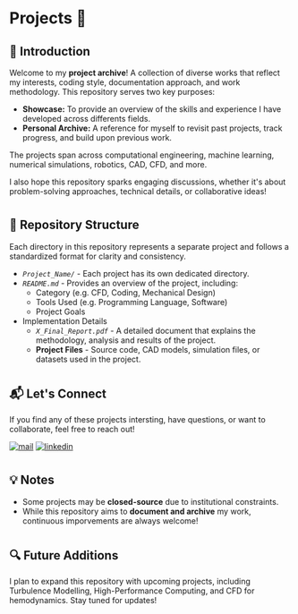 # Projects 🔨

## 📌 Introduction

Welcome to my **project archive**! A collection of diverse works that reflect my interests, coding style, documentation approach, and work methodology. This repository serves two key purposes:

- **Showcase:** To provide an overview of the skills and experience I have developed across differents fields.
- **Personal Archive:** A reference for myself to revisit past projects, track progress, and build upon previous work.

The projects span across computational engineering, machine learning, numerical simulations, robotics, CAD, CFD, and more. 

I also hope this repository sparks engaging discussions, whether it's about problem-solving approaches, technical details, or collaborative ideas!

#

## 📂 Repository Structure

Each directory in this repository represents a separate project and follows a standardized format for clarity and consistency.

- *`Project_Name/`* - Each project has its own dedicated directory.
- *`README.md`* - Provides an overview of the project, including:
  - Category (e.g. CFD, Coding, Mechanical Design)
  - Tools Used (e.g. Programming Language, Software)
  - Project Goals
- Implementation Details
  - *`X_Final_Report.pdf`* - A detailed document that explains the methodology, analysis and results of the project.
  - **Project Files** - Source code, CAD models, simulation files, or datasets used in the project.

#
 
## 📬 Let's Connect

If you find any of these projects intersting, have questions, or want to collaborate, feel free to reach out!

   <p align="left">
      <a href="mailto:turk.roy@protonmail.com">
         <img alt="mail" title="Feel free to reach out!" src="https://custom-icon-badges.demolab.com/badge/-MAIL-plum?color=%23E05D44&style=for-the-badge&logo=mail&logoColor=white"/></a> 
      <a href="https://www.linkedin.com/in/turk-roy/">
         <img alt="linkedin" title="Connect on LinkedIn!" src="https://custom-icon-badges.demolab.com/badge/-LinkedIn-plum?color=236ad3&style=for-the-badge&logo=person-add&logoColor=white"/></a> 
   </p>

#

## 💡 Notes

- Some projects may be **closed-source** due to institutional constraints.
- While this repository aims to **document and archive** my work, continuous imporvements are always welcome!

#

## 🔍 Future Additions

I plan to expand this repository with upcoming projects, including Turbulence Modelling, High-Performance Computing, and CFD for hemodynamics. Stay tuned for updates!

#
